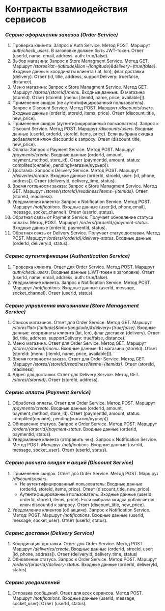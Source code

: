 # Контракты взамиодействия сервисов

### *Сервис оформления заказов (Order Service)*

  1. Проверка клиента: Запрос к Auth Service. Метод POST. Маршрут *auth/check_users*. В заголовке должен быть JWT-токен. Ответ (userId, name, email, address, auth: true/false).
  2. Выбор магазина: Запрос к Store Managment Service. Метод GET. Маршрут */stores?lat={latitude}&lon={longitude}&delivery={true/false}*. Входные данные: координаты клиента (lat, lon), флаг доставки (delivery). Ответ (id, title, address, supportDelivery: true/false, distance).
  3. Меню магазина: Запрос к Store Managment Service. Метод GET. Маршрут */stores/{storeId}/menu*. Входные данные: ID магазина (storeId). Ответ (storeId: [menu: [itemId, name, price, available]]).
  4. Применение скидок (не аутентифицированный пользователь). Запрос к Discount Service. Метод POST. Маршрут */discounts/users*. Входные данные (orderId, storeId, items, price). Ответ (discount_title, new_price).
  5. Применение скидок (аутентифицированный пользователь). Запрос к Discount Service. Метод POST. Маршрут */discounts/users*. Входные данные (userId, orderId, storeId, items, price). Если выбрана скидка добавляется ключ discountId к запросу. Ответ (discount_title, new_price).
  6. Оплата: Запрос к Payment Service. Метод POST. Маршрут */payments/create*. Входные данные (orderId, amount, payment_method, store_id). Ответ (paymentId, amount, status: complited(онлайн), pending(магазин/курьер)).
  7. Доставка: Запрос к Delivery Service. Метод POST. Маршрут */deliveries/create*. Входные данные (orderId, stroeId, user: [id, phone, address]). Ответ (deliveryId, delivery_time, status).
  8. Время готовности заказа: Запрос к Store Managment Service. Метод GET. Маршрут /*stores/{storeId}/readiness?items={itemIds}*. Ответ (storeId, readiness).
  9. Уведомления клиента: Запрос к Notification Service. Метод POST. Маршрут */notifications*. Входные данные (user:[id, phone,email], message, socket_channel). Ответ (userId, status).
  10. Обратная связь от Payment Service: Получает обновление статуса оплаты. Метод POST. Маршрут */orders/{orderId}/payment-status*. Входные данные (orderId, paymentId, status).
  11. Обратная связь от Delivery Service. Получает статус доставки. Метод POST. Маршрут */orders/{orderId}/delivery-status*. Входные данные (orderId, deliveryId, status).

### *Сервис аутентификации (Authentication Service)*

1. Проверка клиента. Ответ для Order Service. Метод POST. Маршрут *auth/check_users*. Входные данные (JWT-токен в заголовке). Ответ (userId, name, email, address, auth: true/false).
2. Уведомление клиента. Запрос к Notification Service. Метод POST. Маршрут */notifications*. Входные данные (userId, message, socket_channel}. Ответ (userId, status).

### *Сервис управления магазинами (Store Management Service)*

1. Список магазинов. Ответ для Order Service.  Метод GET. Маршрут */stores?lat={latitude}&lon={longitude}&delivery={true/false}*. Входные данные: координаты клиента (lat, lon), флаг доставки (delivery). Ответ (id, title, address, supportDelivery: true/false, distance).
2. Меню магазина. Ответ для Order Service.  Метод GET. Маршрут */stores/{storeId}/menu*. Входные данные: ID магазина (storeId). Ответ (storeId: [menu: [itemId, name, price, available]]).
3. Время готовности заказа. Ответ для Order Service. Метод GET. Маршрут */stores/{storeId}/readiness?items={itemIds}*. Ответ (storeId, readiness)
4. Адрес для доставки. Ответ для Delivery Service. Метод GET. */stores/{storeId}*. Ответ (storeId, address).

### *Сервис оплаты (Payment Service)*

1. Обработка оплаты. Ответ для Order Service. Метод POST. Маршрут */payments/create*. Входные данные (orderId, amount, payment_method, store_id). Ответ (paymentId, amount, status: complited(онлайн), pending(магазин/курьер)).
2. Обновление статуса. Запрос к Order Service. Метод POST. Маршрут */orders/{orderId}/payment-status*. Входные данные (orderId, paymentId, status).
3. Уведомление клиента (отправить чек). Запрос к Notification Service. Метод POST. *Маршрут /notifications*. Входные данные (userId, message, socket_user}. Ответ (userId, status).

### *Сервис расчета скидок и акций (Discount Service)*

1. Применение скидок. Ответ для Order Service. Метод POST. Маршрут */discounts/users*.
	- Не аутентифицированный пользователь: Входные данные (orderId, storeId, items, price). Ответ (discount_title, new_price).
	- Аутентифицированный пользователь: Входные данные (userId, orderId, storeId, items, price). Если выбрана скидка добавляется ключ discountId к запросу. Ответ (discount_title, new_price).
2. Уведомление клиентов (об акциях). Запрос к Notification Service. Метод: POST. Маршрут */notifications*. Входные данные (userId, message, socket_user}. Ответ (userId, status).

### *Сервис доставки (Delivery Service)*

1. Координация доставки. Ответ для Order Service. Метод POST. Маршрут */deliveries/create*. Входные данные (orderId, stroeId, user: [id, phone, address]). Ответ (deliveryId, delivery_time, status)
2. Обновление статуса. Запрос к Order Service. Метод POST. Маршрут */orders/{orderId}/delivery-status*. Входные данные (orderId, deliveryId, status).

### *Сервис уведомлений*

1. Отправка сообщений. Ответ для всех сервисов. Метод POST. Маршрут */notifications*. Входные данные (userId, message, socket_user}. Ответ (userId, status).
